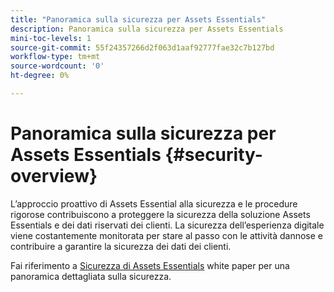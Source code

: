 ```yaml
---
title: "Panoramica sulla sicurezza per Assets Essentials"
description: Panoramica sulla sicurezza per Assets Essentials
mini-toc-levels: 1
source-git-commit: 55f24357266d2f063d1aaf92777fae32c7b127bd
workflow-type: tm+mt
source-wordcount: '0'
ht-degree: 0%

---
```


# Panoramica sulla sicurezza per Assets Essentials {#security-overview}

L’approccio proattivo di Assets Essential alla sicurezza e le procedure rigorose contribuiscono a proteggere la sicurezza della soluzione Assets Essentials e dei dati riservati dei clienti. La sicurezza dell’esperienza digitale viene costantemente monitorata per stare al passo con le attività dannose e contribuire a garantire la sicurezza dei dati dei clienti.

Fai riferimento a [Sicurezza di Assets Essentials](https://www.adobe.com/content/dam/cc/en/trust-center/ungated/whitepapers/experience-cloud/adobe-experience-manager-assets-essentials-security-overview.pdf) white paper per una panoramica dettagliata sulla sicurezza.
